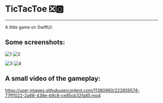 # TicTacToe ❎🅾️
-----------------
A little game on SwiftUI.

Some screenshots:
-----------------
![1](https://user-images.githubusercontent.com/11380960/222859605-96f9589b-686f-46f6-afe8-be6f5c1734a2.png)
![2](https://user-images.githubusercontent.com/11380960/222859607-3c4225dd-1ebc-4cf0-b338-0e10d9a3e691.png)

![3](https://user-images.githubusercontent.com/11380960/222859609-696b2a12-fb30-4a3d-967d-5d3360a84089.png)
![4](https://user-images.githubusercontent.com/11380960/222859612-6108f76b-acf3-44f2-bafc-f2bfc19ba601.png)


A small video of the gameplay:
-----------------
https://user-images.githubusercontent.com/11380960/222859574-77ff1022-2a68-438e-b9c8-ce85cb32fa85.mp4


